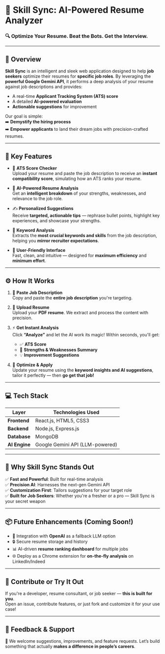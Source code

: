 # 🚀 Skill Sync: AI-Powered Resume Analyzer

### 🔍 Optimize Your Resume. Beat the Bots. Get the Interview.

---

## 🧠 **Overview**

**Skill Sync** is an intelligent and sleek web application designed to help **job seekers** optimize their resumes for **specific job roles**. By leveraging the **powerful Google Gemini API**, it performs a deep analysis of your resume against job descriptions and provides:

- A real-time **Applicant Tracking System (ATS) score**
- A detailed **AI-powered evaluation**
- **Actionable suggestions** for improvement

Our goal is simple:  
➡️ **Demystify the hiring process**  
➡️ **Empower applicants** to land their dream jobs with precision-crafted resumes.

---

## 🌟 **Key Features**

- 🔢 **ATS Score Checker**  
  Upload your resume and paste the job description to receive an **instant compatibility score**, simulating how an ATS ranks your resume.

- 🤖 **AI-Powered Resume Analysis**  
  Get an **intelligent breakdown** of your strengths, weaknesses, and relevance to the job role.

- ✍️ **Personalized Suggestions**  
  Receive **targeted, actionable tips** — rephrase bullet points, highlight key experiences, and showcase your strengths.

- 🧩 **Keyword Analysis**  
  Extracts the **most crucial keywords and skills** from the job description, helping you **mirror recruiter expectations**.

- 🎯 **User-Friendly Interface**  
  Fast, clean, and intuitive — designed for **maximum efficiency** and **minimum effort**.

---

## ⚙️ **How It Works**

1. 📝 **Paste Job Description**  
   Copy and paste the **entire job description** you're targeting.

2. 📄 **Upload Resume**  
   Upload your **PDF resume**. We extract and process the content with precision.

3. ⚡ **Get Instant Analysis**  
   Click **“Analyze”** and let the AI work its magic! Within seconds, you'll get:
   - ✅ **ATS Score**
   - 🧠 **Strengths & Weaknesses Summary**
   - 💡 **Improvement Suggestions**

4. 🎨 **Optimize & Apply**  
   Update your resume using the **keyword insights and AI suggestions**, tailor it perfectly — then **go get that job!**

---

## 💻 **Tech Stack**

| Layer        | Technologies Used              |
|--------------|--------------------------------|
| **Frontend** | React.js, HTML5, CSS3           |
| **Backend**  | Node.js, Express.js             |
| **Database** | MongoDB                         |
| **AI Engine**| Google Gemini API (LLM-powered) |

---

## 🚀 **Why Skill Sync Stands Out**

✅ **Fast and Powerful**: Built for real-time analysis  
✅ **Precision AI**: Harnesses the next-gen Gemini API  
✅ **Customization First**: Tailors suggestions for your target role  
✅ **Built for Job Seekers**: Whether you're a fresher or a pro — Skill Sync is your secret weapon  

---

## 📦 **Future Enhancements (Coming Soon!)**

- 🧠 Integration with **OpenAI** as a fallback LLM option  
- 🔒 Secure resume storage and history  
- 📊 AI-driven **resume ranking dashboard** for multiple jobs  
- 🌐 Deploy as a Chrome extension for **on-the-fly analysis** on LinkedIn/Indeed  

---

## 🤝 **Contribute or Try It Out**

If you're a developer, resume consultant, or job seeker — **this is built for you**.  
Open an issue, contribute features, or just fork and customize it for your use case!

---

## 💬 **Feedback & Support**

📩 We welcome suggestions, improvements, and feature requests. Let’s build something that actually **makes a difference in people’s careers**.
